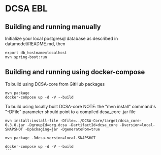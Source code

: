 # DCSA EBL

Building and running manually
-----------------------------

Initialize your local postgresql database as described in datamodel/README.md, then
```
export db_hostname=localhost
mvn spring-boot:run
```

Building and running using docker-compose
-----------------------------------------
To build using DCSA-core from GitHub packages
```
mvn package
docker-compose up -d -V --build
```

To build using locally built DCSA-core
NOTE: the "mvn install" command's "-DFile" parameter should point to a compiled dcsa_core .jar file
```
mvn install:install-file -Dfile=../DCSA-Core/target/dcsa_core-0.3.0.jar -DgroupId=org.dcsa -DartifactId=dcsa_core -Dversion=local-SNAPSHOT -Dpackaging=jar -DgeneratePom=true

mvn package -Ddcsa.version=local-SNAPSHOT

docker-compose up -d -V --build
´´´
